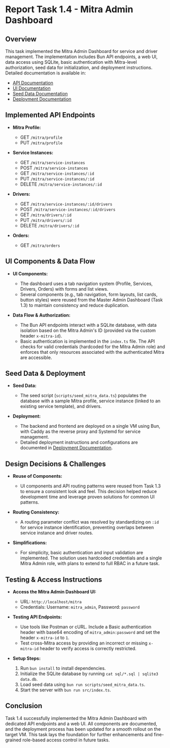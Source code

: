 # Report Task 1.4 - Mitra Admin Dashboard

## Overview

This task implemented the Mitra Admin Dashboard for service and driver management. The implementation includes Bun API endpoints, a web UI, data access using SQLite, basic authentication with Mitra-level authorization, seed data for initialization, and deployment instructions. Detailed documentation is available in:
- [API Documentation](docs/api_endpoints_task_1.4.md)
- [UI Documentation](docs/ui_task_1.4.md)
- [Seed Data Documentation](docs/seed_data_task_1.4.md)
- [Deployment Documentation](docs/deployment_task_1.3.md)

## Implemented API Endpoints

- **Mitra Profile:**
  - GET `/mitra/profile`
  - PUT `/mitra/profile`

- **Service Instances:**
  - GET `/mitra/service-instances`
  - POST `/mitra/service-instances`
  - GET `/mitra/service-instances/:id`
  - PUT `/mitra/service-instances/:id`
  - DELETE `/mitra/service-instances/:id`

- **Drivers:**
  - GET `/mitra/service-instances/:id/drivers`
  - POST `/mitra/service-instances/:id/drivers`
  - GET `/mitra/drivers/:id`
  - PUT `/mitra/drivers/:id`
  - DELETE `/mitra/drivers/:id`

- **Orders:**
  - GET `/mitra/orders`

## UI Components & Data Flow

- **UI Components:**
  - The dashboard uses a tab navigation system (Profile, Services, Drivers, Orders) with forms and list views. 
  - Several components (e.g., tab navigation, form layouts, list cards, button styles) were reused from the Master Admin Dashboard (Task 1.3) to maintain consistency and reduce duplication.

- **Data Flow & Authorization:**
  - The Bun API endpoints interact with a SQLite database, with data isolation based on the Mitra Admin's ID (provided via the custom header `x-mitra-id`).
  - Basic authentication is implemented in the `index.ts` file. The API checks for valid credentials (hardcoded for the Mitra Admin role) and enforces that only resources associated with the authenticated Mitra are accessible.

## Seed Data & Deployment

- **Seed Data:**
  - The seed script (`scripts/seed_mitra_data.ts`) populates the database with a sample Mitra profile, service instance (linked to an existing service template), and drivers. 

- **Deployment:**
  - The backend and frontend are deployed on a single VM using Bun, with Caddy as the reverse proxy and Systemd for service management.
  - Detailed deployment instructions and configurations are documented in [Deployment Documentation](docs/deployment_task_1.3.md).

## Design Decisions & Challenges

- **Reuse of Components:**
  - UI components and API routing patterns were reused from Task 1.3 to ensure a consistent look and feel. This decision helped reduce development time and leverage proven solutions for common UI patterns.

- **Routing Consistency:**
  - A routing parameter conflict was resolved by standardizing on `:id` for service instance identification, preventing overlaps between service instance and driver routes.

- **Simplifications:**
  - For simplicity, basic authentication and input validation are implemented. The solution uses hardcoded credentials and a single Mitra Admin role, with plans to extend to full RBAC in a future task.

## Testing & Access Instructions

- **Access the Mitra Admin Dashboard UI:**
  - URL: `http://localhost/mitra`
  - Credentials: Username: `mitra_admin`, Password: `password`

- **Testing API Endpoints:**
  - Use tools like Postman or cURL. Include a Basic authentication header with base64 encoding of `mitra_admin:password` and set the header `x-mitra-id` to `1`.
  - Test cross-Mitra access by providing an incorrect or missing `x-mitra-id` header to verify access is correctly restricted.

- **Setup Steps:**
  1. Run `bun install` to install dependencies.
  2. Initialize the SQLite database by running `cat sql/*.sql | sqlite3 data.db`.
  3. Load seed data using `bun run scripts/seed_mitra_data.ts`.
  4. Start the server with `bun run src/index.ts`.

## Conclusion

Task 1.4 successfully implemented the Mitra Admin Dashboard with dedicated API endpoints and a web UI. All components are documented, and the deployment process has been updated for a smooth rollout on the target VM. This task lays the foundation for further enhancements and fine-grained role-based access control in future tasks. 